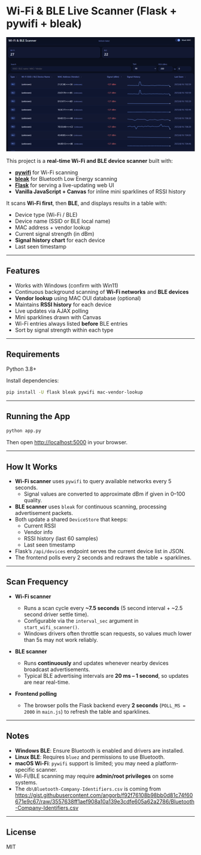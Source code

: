# Wi-Fi & BLE Live Scanner (Flask + pywifi + bleak)


![screenshot](docs/screenshot.png)

This project is a **real-time Wi-Fi and BLE device scanner** built with:

- **[pywifi](https://github.com/awkman/pywifi)** for Wi-Fi scanning  
- **[bleak](https://github.com/hbldh/bleak)** for Bluetooth Low Energy scanning  
- **[Flask](https://flask.palletsprojects.com/)** for serving a live-updating web UI  
- **Vanilla JavaScript + Canvas** for inline mini sparklines of RSSI history  

It scans **Wi-Fi first**, then **BLE**, and displays results in a table with:

- Device type (Wi-Fi / BLE)  
- Device name (SSID or BLE local name)  
- MAC address + vendor lookup  
- Current signal strength (in dBm)  
- **Signal history chart** for each device  
- Last seen timestamp  

---

## Features
- Works with Windows (confirm with Win11)
- Continuous background scanning of **Wi-Fi networks** and **BLE devices**
- **Vendor lookup** using MAC OUI database (optional)
- Maintains **RSSI history** for each device
- Live updates via AJAX polling
- Mini sparklines drawn with Canvas
- Wi-Fi entries always listed **before** BLE entries
- Sort by signal strength within each type

---

## Requirements
Python 3.8+

Install dependencies:

```bash
pip install -U flask bleak pywifi mac-vendor-lookup
```

---

## Running the App

```bash
python app.py
```

Then open [http://localhost:5000](http://localhost:5000) in your browser.

---

## How It Works

- **Wi-Fi scanner** uses `pywifi` to query available networks every 5 seconds.
  - Signal values are converted to approximate dBm if given in 0–100 quality.
- **BLE scanner** uses `bleak` for continuous scanning, processing advertisement packets.
- Both update a shared `DeviceStore` that keeps:
  - Current RSSI
  - Vendor info
  - RSSI history (last 60 samples)
  - Last seen timestamp
- Flask’s `/api/devices` endpoint serves the current device list in JSON.
- The frontend polls every 2 seconds and redraws the table + sparklines.

---

## Scan Frequency

- **Wi-Fi scanner**
  - Runs a scan cycle every **~7.5 seconds** (5 second interval + ~2.5 second driver settle time).
  - Configurable via the `interval_sec` argument in `start_wifi_scanner()`.
  - Windows drivers often throttle scan requests, so values much lower than 5s may not work reliably.

- **BLE scanner**
  - Runs **continuously** and updates whenever nearby devices broadcast advertisements.
  - Typical BLE advertising intervals are **20 ms – 1 second**, so updates are near real-time.

- **Frontend polling**
  - The browser polls the Flask backend every **2 seconds** (`POLL_MS = 2000` in `main.js`) to refresh the table and sparklines.

---


## Notes

- **Windows BLE**: Ensure Bluetooth is enabled and drivers are installed.
- **Linux BLE**: Requires `bluez` and permissions to use Bluetooth.
- **macOS Wi-Fi**: `pywifi` support is limited; you may need a platform-specific scanner.
- Wi-Fi/BLE scanning may require **admin/root privileges** on some systems.
- The `db\Bluetooth-Company-Identifiers.csv` is coming from https://gist.githubusercontent.com/angorb/f92f76108b98bb0d81c74f60671e9c67/raw/3557638ff1aef908a10a139e3cdfe605a62a2786/Bluetooth-Company-Identifiers.csv
---

## License

MIT
